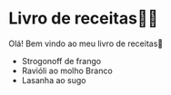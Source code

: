 # Livro de receitas:man_cook:

Olá! Bem vindo ao meu livro de receitas:wave:

- Strogonoff de frango
- Ravióli ao molho Branco
- Lasanha ao sugo

